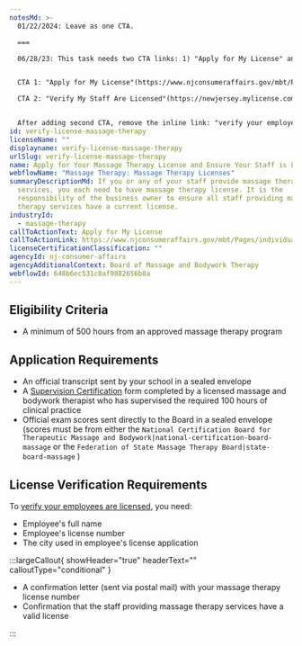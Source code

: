 ```yaml
---
notesMd: >-
  01/22/2024: Leave as one CTA.

  ===

  06/28/23: This task needs two CTA links: 1) "Apply for My License" and 2) "Verify My Staff Are Licensed." The CTA button needs to accommodate both.


  CTA 1: "Apply for My License"(https://www.njconsumeraffairs.gov/mbt/Pages/individual.aspx)

  CTA 2: "Verify My Staff Are Licensed"(https://newjersey.mylicense.com/verification/)


  After adding second CTA, remove the inline link: "verify your employees are licensed."
id: verify-license-massage-therapy
licenseName: ""
displayname: verify-license-massage-therapy
urlSlug: verify-license-massage-therapy
name: Apply for Your Massage Therapy License and Ensure Your Staff is Licensed
webflowName: "Massage Therapy: Massage Therapy Licenses"
summaryDescriptionMd: If you or any of your staff provide massage therapy
  services, you each need to have massage therapy license. It is the
  responsibility of the business owner to ensure all staff providing massage
  therapy services have a current license.
industryId:
  - massage-therapy
callToActionText: Apply for My License
callToActionLink: https://www.njconsumeraffairs.gov/mbt/Pages/individual.aspx
licenseCertificationClassification: ""
agencyId: nj-consumer-affairs
agencyAdditionalContext: Board of Massage and Bodywork Therapy
webflowId: 648b6ec531c8af9882656b8a
---
```


## Eligibility Criteria

- A minimum of 500 hours from an approved massage therapy program

## Application Requirements

- An official transcript sent by your school in a sealed envelope
- A [Supervision Certification](https://www.njconsumeraffairs.gov/mbt/Applications/Supervising-Faculty-Member-Certification.pdf) form completed by a licensed massage and bodywork therapist who has supervised the required 100 hours of clinical practice
- Official exam scores sent directly to the Board in a sealed envelope (scores must be from either the `National Certification Board for Therapeutic Massage and Bodywork|national-certification-board-massage` or the `Federation of State Massage Therapy Board|state-board-massage` )

## License Verification Requirements

To [verify your employees are licensed](https://newjersey.mylicense.com/verification/), you need:

- Employee's full name
- Employee's license number
- The city used in employee's license application

:::largeCallout{ showHeader="true" headerText="" calloutType="conditional" }

- A confirmation letter (sent via postal mail) with your massage therapy license number
- Confirmation that the staff providing massage therapy services have a valid license

:::
